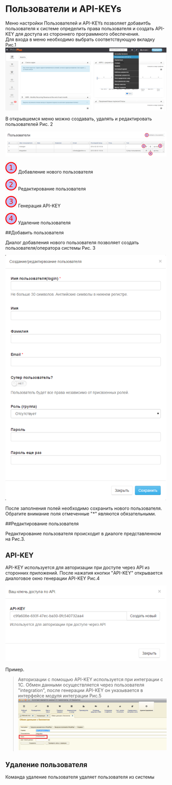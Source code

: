 # Пользователи и API-KEYs  

Меню настройки Пользователей и API-KEYs позволяет добавитбь пользователя к системе определить права пользователя и создать API-KEY для доступа из стороннего программного обеспечения.  
Для входа в меню необходимо выбрать соответствующую вкладку Рис.1  
![Рис.1](polzovateli_i_api-keys1.png)  

В открывшемся меню можно создавать, удалять и редактировать пользователей Рис. 2

![Рис.2](polzovateli_i_api-keys2.png)

![](1.png) Добавление нового пользователя  

![](2.png) Редактирование пользователя

![](3.png) Генерация API-KEY

![](4.png) Удаление пользователя

##Добавить пользователя

Диалог добавления нового пользователя позволяет создать пользователя/оператора системы Рис. 3

![Рис.3](polzovateli_i_api-keys3.png)

После заполнения полей необходимо сохранить нового пользователя. Обратите внимание поля отмеченные "*" являются обязательными.

##Редактирование пользователя

Редактирование пользователя происходит в диалоге представленном на Рис.3.

## API-KEY

API-KEY используется для авторизации при доступе через API из сторонних приложений. После нажатия кнопки "API-KEY" открывается диалоговое окно генерации API-KEY Рис.4

![Рис.4](polzovateli_i_api-keys4.png)

Пример.
> Авторизации с помощью API-KEY используется при интеграции с 1С. Обмен данными осуществляется через пользователя "integration", после генерации API-KEY он указывается в интерфейсе модуля интеграции Рис.5  
> ![Рис.5](polzovateli_i_api-keys5.png)


## Удаление пользователя  
Команда удаление пользователя удаляет пользователя из системы


